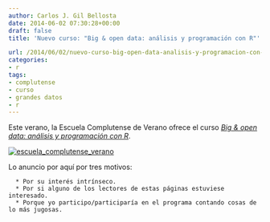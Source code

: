 ```yaml
---
author: Carlos J. Gil Bellosta
date: 2014-06-02 07:30:28+00:00
draft: false
title: 'Nuevo curso: "Big & open data: análisis y programación con R"'

url: /2014/06/02/nuevo-curso-big-open-data-analisis-y-programacion-con-r/
categories:
- r
tags:
- complutense
- curso
- grandes datos
- r
---
```


Este verano, la Escuela Complutense de Verano ofrece el curso [_Big & open data: análisis y programación con R_](http://www.ucm.es/escuelacomplutense/b06).

[![escuela_complutense_verano](/wp-uploads/2014/06/escuela_complutense_verano.jpg)
](/wp-uploads/2014/06/escuela_complutense_verano.jpg)

Lo anuncio por aquí por tres motivos:



	  * Por su interés intrínseco.
	  * Por si alguno de los lectores de estas páginas estuviese interesado.
	  * Porque yo participo/participaría en el programa contando cosas de lo más jugosas.

